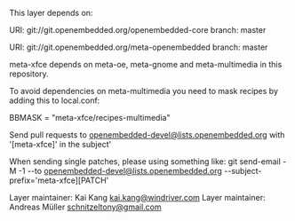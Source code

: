 This layer depends on:

URI: git://git.openembedded.org/openembedded-core
branch: master

URI: git://git.openembedded.org/meta-openembedded
branch: master

meta-xfce depends on meta-oe, meta-gnome and meta-multimedia in this repository.

To avoid dependencies on meta-multimedia you need to mask recipes by adding
this to local.conf:

BBMASK = "meta-xfce/recipes-multimedia"

Send pull requests to openembedded-devel@lists.openembedded.org with '[meta-xfce]' in the subject'

When sending single patches, please using something like:
git send-email -M -1 --to openembedded-devel@lists.openembedded.org --subject-prefix='meta-xfce][PATCH'

Layer maintainer: Kai Kang <kai.kang@windriver.com>
Layer maintainer: Andreas Müller <schnitzeltony@gmail.com>
